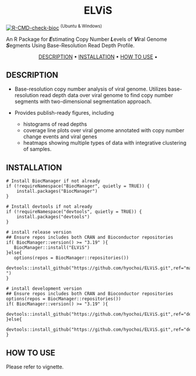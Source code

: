 
<h1 align="center">
  <br>
  <br>
  ELViS
  <br>
</h1>

[![R-CMD-check-bioc](https://github.com/hyochoi/ELViS/actions/workflows/check-bioc_3.18.yml/badge.svg)](https://github.com/hyochoi/ELViS/actions/workflows/check-bioc_3.18.yml) <sup>(Ubuntu & Windows)</sup>

An R Package for ***E***stimating Copy Number ***L***evels of ***Vi***ral Genome ***S***egments Using Base-Resolution Read Depth Profile.

<p align="center">
  <a href="#description">DESCRIPTION</a> •
  <a href="#installation">INSTALLATION</a> •
  <a href="#how-to-use">HOW TO USE</a> •
</p>

## DESCRIPTION
* Base-resolution copy number analysis of viral genome. Utilizes base-resolution read depth data over viral genome to find copy number segments with two-dimensional segmentation approach.

* Provides publish-ready figures, including
    - histograms of read depths
    - coverage line plots over viral genome annotated with copy number change events and viral genes
    - heatmaps showing multiple types of data with integrative clustering of samples.


## INSTALLATION

```
# Install BiocManager if not already
if (!requireNamespace("BiocManager", quietly = TRUE)) {
    install.packages("BiocManager")
}

# Install devtools if not already
if (!requireNamespace("devtools", quietly = TRUE)) {
    install.packages("devtools")
}

# install release version
## Ensure repos includes both CRAN and Bioconductor repositories
if( BiocManager::version() >= "3.19" ){
   BiocManager::install("ELViS")
}else{
   options(repos = BiocManager::repositories())
   devtools::install_github("https://github.com/hyochoi/ELViS.git",ref="master_bioc_le_3.18 ")
}

# install development version
## Ensure repos includes both CRAN and Bioconductor repositories
options(repos = BiocManager::repositories())
if( BiocManager::version() >= "3.19" ){
   devtools::install_github("https://github.com/hyochoi/ELViS.git",ref="devel")
}else{
   devtools::install_github("https://github.com/hyochoi/ELViS.git",ref="devel_bioc_le_3.18")
}

```


## HOW TO USE

Please refer to vignette.
